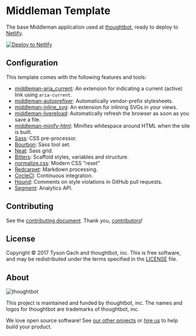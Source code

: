 # Middleman Template

The base Middleman application used at [thoughtbot], ready to deploy
to [Netlify].

[![Deploy to Netlify](https://www.netlify.com/img/deploy/button.svg)](https://app.netlify.com/start/deploy?repository=https://github.com/thoughtbot/middleman-template)

[thoughtbot]: https://thoughtbot.com/
[Netlify]: https://www.netlify.com/

## Configuration

This template comes with the following features and tools:

- [middleman-aria_current]: An extension for indicating a current (active) link
  using `aria-current`.
- [middleman-autoprefixer]: Automatically vendor-prefix stylesheets.
- [middleman-inline_svg]: An extension for inlining SVGs in your views.
- [middleman-livereload]: Automatically refresh the browser as soon as you save
  a file.
- [middleman-minify-html]: Minifies whitespace around HTML when the site is
  built.
- [Sass]: CSS pre-processor.
- [Bourbon]: Sass tool set.
- [Neat]: Sass grid.
- [Bitters]: Scaffold styles, variables and structure.
- [normalize.css]: Modern CSS "reset"
- [Redcarpet]: Markdown processing.
- [CircleCI]: Continuous integration.
- [Hound]: Comments on style violations in GitHub pull requests.
- [Segment]: Analytics API.

[middleman-aria_current]: https://github.com/thoughtbot/middleman-aria_current
[middleman-autoprefixer]: https://github.com/middleman/middleman-autoprefixer
[middleman-inline_svg]: https://github.com/thoughtbot/middleman-inline_svg/
[middleman-livereload]: https://github.com/middleman/middleman-livereload
[middleman-minify-html]: https://github.com/middleman/middleman-minify-html
[Sass]: https://github.com/sass/sass
[Bourbon]: https://github.com/thoughtbot/bourbon
[Neat]: https://github.com/thoughtbot/neat
[Bitters]: https://github.com/thoughtbot/bitters
[normalize.css]: https://github.com/necolas/normalize.css/
[Redcarpet]: https://github.com/vmg/redcarpet
[CircleCI]: https://circleci.com/
[Hound]: https://houndci.com/repos
[Segment]: https://segment.com/

## Contributing

See the [contributing document].
Thank you, [contributors]!

[contributing document]: CONTRIBUTING.md
[contributors]: https://github.com/thoughtbot/middleman-aria_current/graphs/contributors

## License

Copyright © 2017 Tyson Gach and thoughtbot, inc. This is free software, and may
be redistributed under the terms specified in the [LICENSE] file.

[license]: LICENSE.md

## About

![thoughtbot](http://presskit.thoughtbot.com/images/thoughtbot-logo-for-readmes.svg)

This project is maintained and funded by thoughtbot, inc. The names and logos
for thoughtbot are trademarks of thoughtbot, inc.

We love open source software! See [our other projects][community] or
[hire us][hire] to help build your product.

[community]: https://thoughtbot.com/community?utm_source=github
[hire]: https://thoughtbot.com/hire-us?utm_source=github
